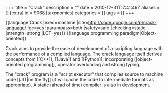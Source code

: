 +++
title = "Crack"
description = ""
date = 2010-12-31T17:41:46Z
aliases = []
[extra]
id = 9068
[taxonomies]
categories = []
tags = []
+++

{{language|Crack
|exec=machine
|site=http://code.google.com/p/crack-language/
|gc=yes
|parampass=both
|safety=safe
|checking=static
|strength=strong
|LCT=yes}}
{{language programming paradigm|Object-oriented}}

Crack aims to provide the ease of development of a scripting language with the performance of a compiled language. The crack language itself derives concepts from [[C++]], [[Java]] and [[Python]], incorporating [[object-oriented programming]], operator overloading and strong typing.

The "crack" program is a "script executor" that compiles source to machine code [[JIT|on the fly]] (it will cache the code to intermediate formats as appropriate). A static (ahead of time) compiler is also in development.
